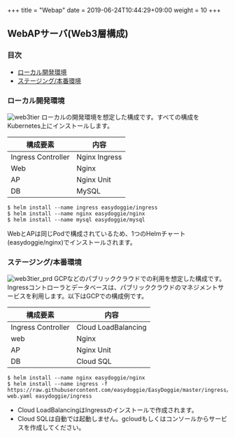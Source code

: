 +++
title = "Webap"
date =  2019-06-24T10:44:29+09:00
weight = 10
+++

## WebAPサーバ(Web3層構成)
### 目次

* [ローカル開発環境](#ローカル開発環境)
* [ステージング/本番環境](#ステージング-本番環境)

### ローカル開発環境
![web3tier](../../img/web3tier.png)
ローカルの開発環境を想定した構成です。すべての構成をKubernetes上にインストールします。

|構成要素|内容|
|---|---|
|Ingress Controller|Nginx Ingress|
|Web|Nginx|
|AP|Nginx Unit|
|DB|MySQL|

```plain
$ helm install --name ingress easydoggie/ingress
$ helm install --name nginx easydoggie/nginx
$ helm install --name mysql easydoggie/mysql
```
WebとAPは同じPodで構成されているため、1つのHelmチャート(easydoggie/nginx)でインストールされます。

### ステージング/本番環境
![web3tier_prd](../../img/web3tier_prd.png)
GCPなどのパブリッククラウドでの利用を想定した構成です。Ingressコントローラとデータベースは、パブリッククラウドのマネジメントサービスを利用します。以下はGCPでの構成例です。

|構成要素|内容 |
|---|---|
|Ingress Controller|Cloud LoadBalancing|
|web|Nginx|
|AP|Nginx Unit|
|DB|Cloud SQL|

```plain
$ helm install --name nginx easydoggie/nginx
$ helm install --name ingress -f https://raw.githubusercontent.com/easydoggie/EasyDoggie/master/ingress/ingress/values-web.yaml easydoggie/ingress
```

* Cloud LoadBalancingはIngressのインストールで作成されます。
* Cloud SQLは自動では起動しません。gcloudもしくはコンソールからサービスを作成してください。